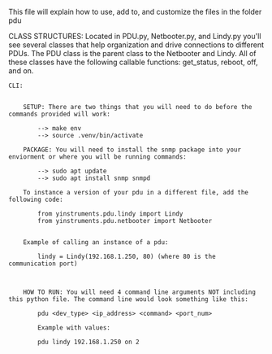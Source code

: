 This file will explain how to use, add to, and customize the files 
in the folder pdu

CLASS STRUCTURES: Located in PDU.py, Netbooter.py, and Lindy.py you'll
see several classes that help organization and drive connections to different
PDUs. The PDU class is the parent class to the Netbooter and Lindy. All of these 
classes have the following callable functions: get_status, reboot, off, and on.

    CLI:


        SETUP: There are two things that you will need to do before the commands provided will work:

            --> make env
            --> source .venv/bin/activate
        
        PACKAGE: You will need to install the snmp package into your enviorment or where you will be running commands:

            --> sudo apt update
            --> sudo apt install snmp snmpd

        To instance a version of your pdu in a different file, add the following code:

            from yinstruments.pdu.lindy import Lindy
            from yinstruments.pdu.netbooter import Netbooter


        Example of calling an instance of a pdu:

            lindy = Lindy(192.168.1.250, 80) (where 80 is the communication port)



        HOW TO RUN: You will need 4 command line arguments NOT including this python file. The command line would look something like this:
        
            pdu <dev_type> <ip_address> <command> <port_num>

            Example with values:

            pdu lindy 192.168.1.250 on 2
        
